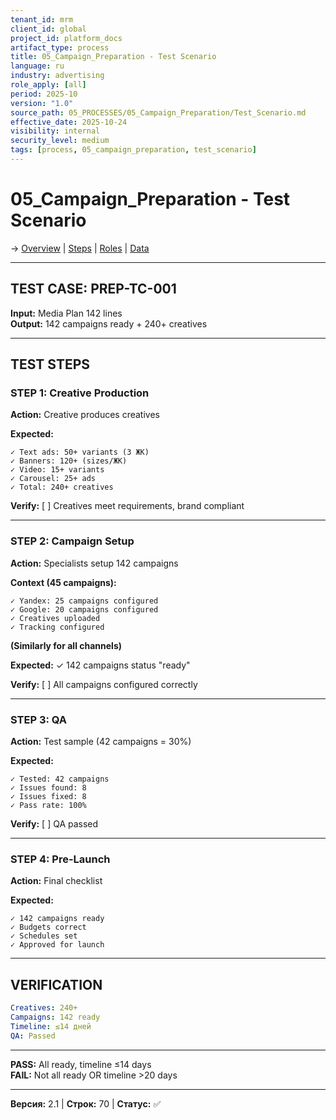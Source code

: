 ```yaml
---
tenant_id: mrm
client_id: global
project_id: platform_docs
artifact_type: process
title: 05_Campaign_Preparation - Test Scenario
language: ru
industry: advertising
role_apply: [all]
period: 2025-10
version: "1.0"
source_path: 05_PROCESSES/05_Campaign_Preparation/Test_Scenario.md
effective_date: 2025-10-24
visibility: internal
security_level: medium
tags: [process, 05_campaign_preparation, test_scenario]
---
```


# 05_Campaign_Preparation - Test Scenario

→ [Overview](./Overview.md) | [Steps](./Process_Steps.md) | [Roles](./Roles_Responsibilities.md) | [Data](./Data_IO.md)

---

## TEST CASE: PREP-TC-001

**Input:** Media Plan 142 lines  
**Output:** 142 campaigns ready + 240+ creatives

---

## TEST STEPS

### STEP 1: Creative Production

**Action:** Creative produces creatives

**Expected:**
```
✓ Text ads: 50+ variants (3 ЖК)
✓ Banners: 120+ (sizes/ЖК)
✓ Video: 15+ variants
✓ Carousel: 25+ ads
✓ Total: 240+ creatives
```

**Verify:** [ ] Creatives meet requirements, brand compliant

---

### STEP 2: Campaign Setup

**Action:** Specialists setup 142 campaigns

**Context (45 campaigns):**
```
✓ Yandex: 25 campaigns configured
✓ Google: 20 campaigns configured
✓ Creatives uploaded
✓ Tracking configured
```

**(Similarly for all channels)**

**Expected:** ✓ 142 campaigns status "ready"

**Verify:** [ ] All campaigns configured correctly

---

### STEP 3: QA

**Action:** Test sample (42 campaigns = 30%)

**Expected:**
```
✓ Tested: 42 campaigns
✓ Issues found: 8
✓ Issues fixed: 8
✓ Pass rate: 100%
```

**Verify:** [ ] QA passed

---

### STEP 4: Pre-Launch

**Action:** Final checklist

**Expected:**
```
✓ 142 campaigns ready
✓ Budgets correct
✓ Schedules set
✓ Approved for launch
```

---

## VERIFICATION

```yaml
Creatives: 240+
Campaigns: 142 ready
Timeline: ≤14 дней
QA: Passed
```

---

**PASS:** All ready, timeline ≤14 days  
**FAIL:** Not all ready OR timeline >20 days

---

**Версия:** 2.1 | **Строк:** 70 | **Статус:** ✅


